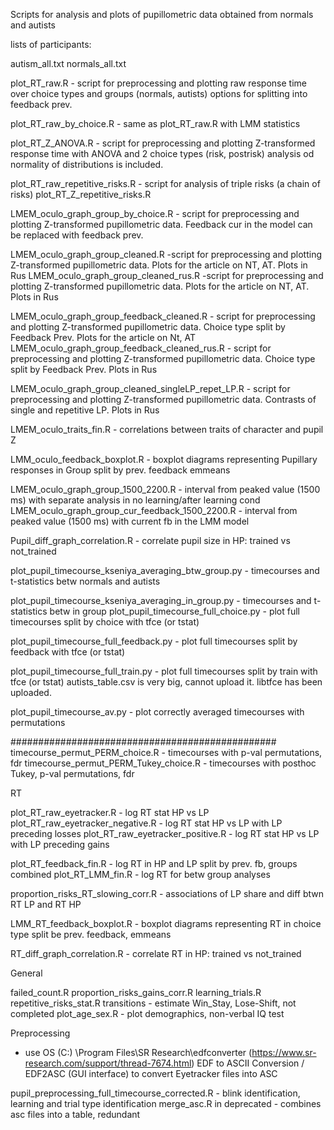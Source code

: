 Scripts for analysis and plots of pupillometric data obtained from normals and autists

lists of participants:

autism_all.txt
normals_all.txt 

plot_RT_raw.R - script for preprocessing and plotting raw response time over 
                choice types and groups (normals, autists) options for splitting
                into feedback prev.

plot_RT_raw_by_choice.R - same as plot_RT_raw.R with LMM statistics

plot_RT_Z_ANOVA.R - script for preprocessing and plotting Z-transformed 
                response time with ANOVA and 2 choice types (risk, postrisk)
                analysis od normality of distributions is included.

plot_RT_raw_repetitive_risks.R - script for analysis of triple risks (a chain of risks)
plot_RT_Z_repetitive_risks.R

LMEM_oculo_graph_group_by_choice.R - script for preprocessing and plotting Z-transformed
                pupillometric data. Feedback cur in the model can be replaced with
                feedback prev.

LMEM_oculo_graph_group_cleaned.R -script for preprocessing and plotting Z-transformed
                pupillometric data. Plots for the article on NT, AT. Plots in Rus 
LMEM_oculo_graph_group_cleaned_rus.R -script for preprocessing and plotting Z-transformed
                pupillometric data. Plots for the article on NT, AT. Plots in Rus 

LMEM_oculo_graph_group_feedback_cleaned.R - script for preprocessing and plotting Z-transformed
                pupillometric data. Choice type split by Feedback Prev. Plots for the article on Nt, AT
LMEM_oculo_graph_group_feedback_cleaned_rus.R - script for preprocessing and plotting Z-transformed
                pupillometric data. Choice type split by Feedback Prev. Plots in Rus

LMEM_oculo_graph_group_cleaned_singleLP_repet_LP.R - script for preprocessing and plotting Z-transformed
                pupillometric data. Contrasts of single and repetitive LP. Plots in Rus

LMEM_oculo_traits_fin.R - correlations between traits of character and pupil Z

LMM_oculo_feedback_boxplot.R - boxplot diagrams representing Pupillary responses in Group split
by prev. feedback emmeans


LMEM_oculo_graph_group_1500_2200.R - interval from peaked value (1500 ms) with separate analysis in no learning/after learning cond
LMEM_oculo_graph_group_cur_feedback_1500_2200.R - interval from peaked value (1500 ms) with current fb in the LMM model

Pupil_diff_graph_correlation.R - correlate pupil size in HP: trained vs not_trained

plot_pupil_timecourse_kseniya_averaging_btw_group.py - timecourses and t-statistics betw 
               normals and autists

plot_pupil_timecourse_kseniya_averaging_in_group.py - timecourses and t-statistics betw
               in group
plot_pupil_timecourse_full_choice.py - plot full timecourses split by choice with tfce (or tstat)

plot_pupil_timecourse_full_feedback.py - plot full timecourses split by feedback with tfce (or tstat)

plot_pupil_timecourse_full_train.py -  plot full timecourses split by train with tfce (or tstat)
autists_table.csv is very big, cannot upload it. libtfce has been uploaded.

plot_pupil_timecourse_av.py - plot correctly averaged timecourses with permutations  

################################################
timecourse_permut_PERM_choice.R       -   timecourses with p-val permutations, fdr
timecourse_permut_PERM_Tukey_choice.R -   timecourses with posthoc Tukey, p-val permutations, fdr

RT 

plot_RT_raw_eyetracker.R - log RT stat HP vs LP 
plot_RT_raw_eyetracker_negative.R - log RT stat HP vs LP with LP preceding losses
plot_RT_raw_eyetracker_positive.R - log RT stat HP vs LP with LP preceding gains

plot_RT_feedback_fin.R - log RT in HP and LP split by prev. fb, groups combined
plot_RT_LMM_fin.R - log RT for betw group analyses

proportion_risks_RT_slowing_corr.R - associations of LP share and diff btwn RT LP and RT HP

LMM_RT_feedback_boxplot.R - boxplot diagrams representing RT in choice type split be prev. feedback,
emmeans

RT_diff_graph_correlation.R - correlate RT in HP: trained vs not_trained

General

failed_count.R
proportion_risks_gains_corr.R
learning_trials.R
repetitive_risks_stat.R 
transitions - estimate Win_Stay, Lose-Shift, not completed
plot_age_sex.R - plot demographics, non-verbal IQ test 

Preprocessing

* use OS (C:) \Program Files\SR Research\edfconverter (https://www.sr-research.com/support/thread-7674.html)
EDF to ASCII Conversion / EDF2ASC (GUI interface)
to convert Eyetracker files into ASC

pupil_preprocessing_full_timecourse_corrected.R - blink identification, learning and trial type identification
merge_asc.R in deprecated - combines asc files into a table, redundant 
